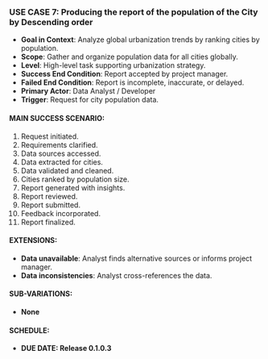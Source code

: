 ### **USE CASE 7: Producing the report of the population of the City by Descending order**

- **Goal in Context**: Analyze global urbanization trends by ranking cities by population.
- **Scope**: Gather and organize population data for all cities globally.
- **Level**: High-level task supporting urbanization strategy.
- **Success End Condition**: Report accepted by project manager.
- **Failed End Condition**: Report is incomplete, inaccurate, or delayed.
- **Primary Actor**: Data Analyst / Developer
- **Trigger**: Request for city population data.

#### **MAIN SUCCESS SCENARIO**:
1. Request initiated.
2. Requirements clarified.
3. Data sources accessed.
4. Data extracted for cities.
5. Data validated and cleaned.
6. Cities ranked by population size.
7. Report generated with insights.
8. Report reviewed.
9. Report submitted.
10. Feedback incorporated.
11. Report finalized.

#### **EXTENSIONS**:
- **Data unavailable**: Analyst finds alternative sources or informs project manager.
- **Data inconsistencies**: Analyst cross-references the data.

#### **SUB-VARIATIONS**:
- **None**

#### **SCHEDULE**:
- **DUE DATE: Release 0.1.0.3**
